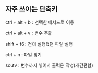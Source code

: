 ## 자주 쓰이는 단축키

ctrl + alt + b : 선택한 메서드로 이동

ctrl + alt + v : 변수 추출 

shift + f6 : 전에 실행했던 파일 실행

ctrl + n : 파일 찾기

soutv : 변수까지 넣어서 출력문 작성(개간편함)